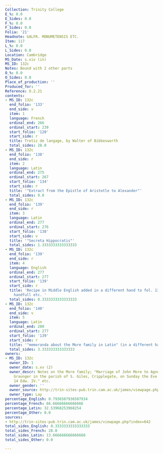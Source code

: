 ```yaml
---
Collection: Trinity College
E_%: 0.0
E_Sides: 0.0
F_%: 0.0
F_Sides: 0.0
Folia: '21'
Headnote: GALFR. MONUMETENSIS ETC.
Item: 117
L_%: 0.0
L_Sides: 0.0
Location: Cambridge
MS_Date: s.xiv (in)
MS_ID: 132c
Notes: Bound with 2 other parts
O_%: 0.0
O_Sides: 0.0
Place_of_production: ''
Produced_for: ''
Reference: O.2.21
contents:
- MS_ID: 132c
  end_folio: '133'
  end_side: v
  item: 1
  language: French
  ordinal_end: 266
  ordinal_start: 239
  start_folio: '120'
  start_side: r
  title: Tretiz de langage, by Walter of Bibbesworth
  total_sides: 28.0
- MS_ID: 132c
  end_folio: '138'
  end_side: r
  item: 2
  language: Latin
  ordinal_end: 275
  ordinal_start: 267
  start_folio: '134'
  start_side: r
  title: '"Extract from the Epistle of Aristotle to Alexander"'
  total_sides: 9.0
- MS_ID: 132c
  end_folio: '139'
  end_side: r
  item: 3
  language: Latin
  ordinal_end: 277
  ordinal_start: 276
  start_folio: '138'
  start_side: v
  title: '"Secreta Hippocratis"'
  total_sides: 1.3333333333333333
- MS_ID: 132c
  end_folio: '139'
  end_side: r
  item: 4
  language: English
  ordinal_end: 277
  ordinal_start: 277
  start_folio: '139'
  start_side: r
  title: 'Recipe in Middle English added in a different hand to fol. 139r: Take 1
    handfull etc. '
  total_sides: 0.3333333333333333
- MS_ID: 132c
  end_folio: '140'
  end_side: v
  item: 5
  language: Latin
  ordinal_end: 280
  ordinal_start: 277
  start_folio: '139'
  start_side: r
  title: '"memoranda about the More family in Latin" (in a different hand)'
  total_sides: 3.333333333333333
owners:
- MS_ID: 132c
  owner_ID: 1
  owner_date: s.xv (2)
  owner_descr: Notes on the More family; "Marriage of John More to Agnes dau. of Th.
    Graunger in the parish of S. Giles, Cripplegate, on Sunday the Eve of S. Mark.
    14 Edw. IV." etc.
  owner_gender: ''
  owner_source: http://trin-sites-pub.trin.cam.ac.uk/james/viewpage.php?index=642
  owner_type: Lay
percentage_English: 0.7936507936507934
percentage_French: 66.66666666666666
percentage_Latin: 32.53968253968254
percentage_Other: 0.0
sources:
- http://trin-sites-pub.trin.cam.ac.uk/james/viewpage.php?index=642
total_sides_English: 0.3333333333333333
total_sides_French: 28.0
total_sides_Latin: 13.666666666666668
total_sides_Other: 0.0

---
```

